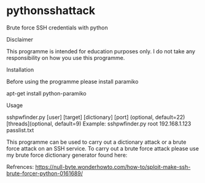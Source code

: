 # pythonsshattack
Brute force SSH credentials with python

Disclaimer

This programme is intended for education purposes only. I do not take any responsibility on how you use this programme.

Installation

Before using the programme please install paramiko

apt-get install python-paramiko


Usage

sshpwfinder.py [user] [target] [dictionary] [port] (optional, default=22) [threads](optional, default=9) Example: sshpwfinder.py root 192.168.1.123 passlist.txt

This programme can be used to carry out a dictionary attack or a brute force attack on an SSH service. To carry out a brute force attack please use my brute force dictionary generator found here:


Refrences: https://null-byte.wonderhowto.com/how-to/sploit-make-ssh-brute-forcer-python-0161689/
